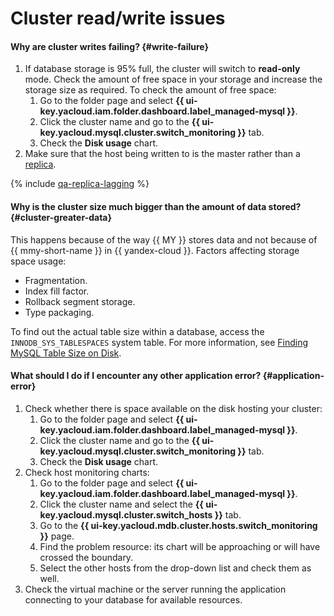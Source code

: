 # Cluster read/write issues

#### Why are cluster writes failing? {#write-failure}

1. If database storage is 95% full, the cluster will switch to **read-only** mode. Check the amount of free space in your storage and increase the storage size as required. To check the amount of free space:
   1. Go to the folder page and select **{{ ui-key.yacloud.iam.folder.dashboard.label_managed-mysql }}**.
   1. Click the cluster name and go to the **{{ ui-key.yacloud.mysql.cluster.switch_monitoring }}** tab.
   1. Check the **Disk usage** chart.
1. Make sure that the host being written to is the master rather than a [replica](mysql.md#read-only-instance).

{% include [qa-replica-lagging](../../_includes/mdb/mmy/qa-replica-lagging.md) %}

#### Why is the cluster size much bigger than the amount of data stored? {#cluster-greater-data}

This happens because of the way {{ MY }} stores data and not because of {{ mmy-short-name }} in {{ yandex-cloud }}. Factors affecting storage space usage:
* Fragmentation.
* Index fill factor.
* Rollback segment storage.
* Type packaging.

To find out the actual table size within a database, access the `INNODB_SYS_TABLESPACES` system table. For more information, see [Finding MySQL Table Size on Disk](https://www.percona.com/blog/2016/01/26/finding_mysql_table_size_on_disk).

#### What should I do if I encounter any other application error? {#application-error}

1. Check whether there is space available on the disk hosting your cluster:
   1. Go to the folder page and select **{{ ui-key.yacloud.iam.folder.dashboard.label_managed-mysql }}**.
   1. Click the cluster name and go to the **{{ ui-key.yacloud.mysql.cluster.switch_monitoring }}** tab.
   1. Check the **Disk usage** chart.
1. Check host monitoring charts:
   1. Go to the folder page and select **{{ ui-key.yacloud.iam.folder.dashboard.label_managed-mysql }}**.
   1. Click the cluster name and select the **{{ ui-key.yacloud.mysql.cluster.switch_hosts }}** tab.
   1. Go to the **{{ ui-key.yacloud.mdb.cluster.hosts.switch_monitoring }}** page.
   1. Find the problem resource: its chart will be approaching or will have crossed the boundary.
   1. Select the other hosts from the drop-down list and check them as well.
1. Check the virtual machine or the server running the application connecting to your database for available resources.
